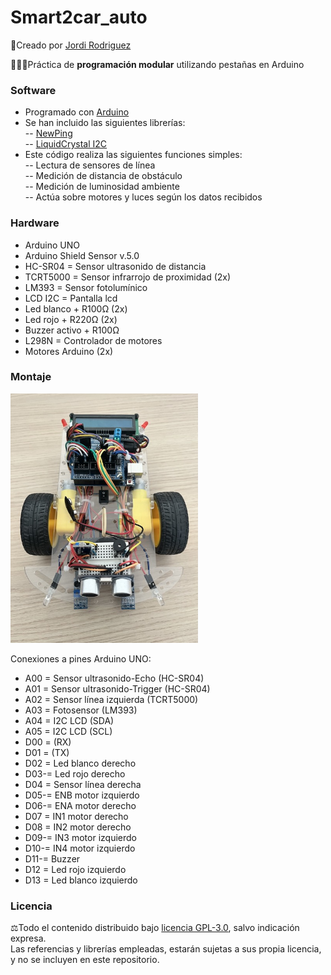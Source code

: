 # Smart2car_auto
🔗Creado por [Jordi Rodriguez](https://github.com/jordirdp)  

👨🏻‍💻Práctica de **programación modular** utilizando pestañas en Arduino  
    
### Software  
- Programado con [Arduino](https://www.arduino.cc/en/software)
- Se han incluido las siguientes librerías:  
-- [NewPing](https://bitbucket.org/teckel12/arduino-new-ping/src/master/)  
-- [LiquidCrystal I2C](https://github.com/fdebrabander/Arduino-LiquidCrystal-I2C-library)  
- Este código realiza las siguientes funciones simples:  
-- Lectura de sensores de línea  
-- Medición de distancia de obstáculo  
-- Medición de luminosidad ambiente  
-- Actúa sobre motores y luces según los datos recibidos  

### Hardware  
- Arduino UNO  
- Arduino Shield Sensor v.5.0  
- HC-SR04 = Sensor ultrasonido de distancia  
- TCRT5000 = Sensor infrarrojo de proximidad (2x)  
- LM393 = Sensor fotolumínico  
- LCD I2C = Pantalla lcd  
- Led blanco + R100Ω (2x)  
- Led rojo + R220Ω (2x)  
- Buzzer activo + R100Ω  
- L298N = Controlador de motores  
- Motores Arduino (2x)  

### Montaje  
<img src="/Images/Smart2car_final.jpeg" width="300"/>  
  
Conexiones a pines Arduino UNO:  
- A00 = Sensor ultrasonido-Echo (HC-SR04)  
- A01 = Sensor ultrasonido-Trigger (HC-SR04)  
- A02 = Sensor línea izquierda (TCRT5000)  
- A03 = Fotosensor (LM393)  
- A04 = I2C LCD (SDA)  
- A05 = I2C LCD (SCL)  
- D00 = (RX)  
- D01 = (TX)  
- D02 = Led blanco derecho  
- D03-= Led rojo derecho  
- D04 = Sensor línea derecha  
- D05-= ENB motor izquierdo  
- D06-= ENA motor derecho  
- D07 = IN1 motor derecho  
- D08 = IN2 motor derecho  
- D09-= IN3 motor izquierdo  
- D10-= IN4 motor izquierdo  
- D11-= Buzzer  
- D12 = Led rojo izquierdo  
- D13 = Led blanco izquierdo  
  
### Licencia  
⚖️Todo el contenido distribuido bajo [licencia GPL-3.0](https://www.gnu.org/licenses/gpl-3.0), salvo indicación expresa.  
Las referencias y librerías empleadas, estarán sujetas a sus propia licencia, y no se incluyen en este repositorio.  
